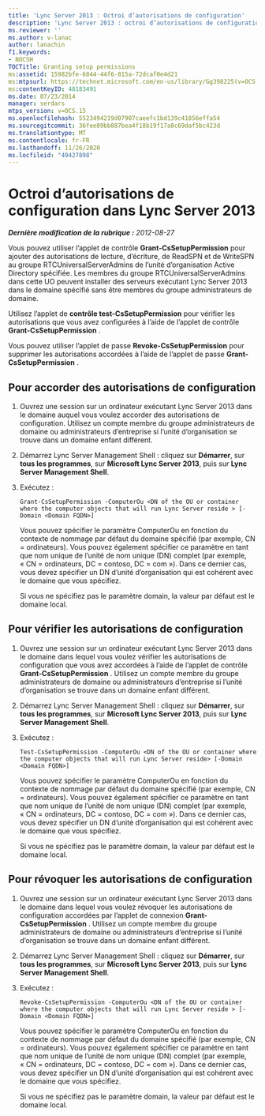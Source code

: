 ```yaml
---
title: 'Lync Server 2013 : Octroi d’autorisations de configuration'
description: 'Lync Server 2013 : octroi d’autorisations de configuration'
ms.reviewer: ''
ms.author: v-lanac
author: lanachin
f1.keywords:
- NOCSH
TOCTitle: Granting setup permissions
ms:assetid: 15982bfe-6844-44f6-815a-72dcaf0e4d21
ms:mtpsurl: https://technet.microsoft.com/en-us/library/Gg398225(v=OCS.15)
ms:contentKeyID: 48183491
ms.date: 07/23/2014
manager: serdars
mtps_version: v=OCS.15
ms.openlocfilehash: 5523494219d07907caeefc1bd139c41856effa54
ms.sourcegitcommit: 36fee89bb887bea4f18b19f17a8c69daf5bc423d
ms.translationtype: MT
ms.contentlocale: fr-FR
ms.lasthandoff: 11/26/2020
ms.locfileid: "49427898"
---
```

# <a name="granting-setup-permissions-in-lync-server-2013"></a>Octroi d’autorisations de configuration dans Lync Server 2013

<div data-xmlns="http://www.w3.org/1999/xhtml">

<div class="topic" data-xmlns="http://www.w3.org/1999/xhtml" data-msxsl="urn:schemas-microsoft-com:xslt" data-cs="https://msdn.microsoft.com/">

<div data-asp="https://msdn2.microsoft.com/asp">



</div>

<div id="mainSection">

<div id="mainBody">

<span> </span>

_**Dernière modification de la rubrique :** 2012-08-27_

Vous pouvez utiliser l’applet de contrôle **Grant-CsSetupPermission** pour ajouter des autorisations de lecture, d’écriture, de ReadSPN et de WriteSPN au groupe RTCUniversalServerAdmins de l’unité d’organisation Active Directory spécifiée. Les membres du groupe RTCUniversalServerAdmins dans cette UO peuvent installer des serveurs exécutant Lync Server 2013 dans le domaine spécifié sans être membres du groupe administrateurs de domaine.

Utilisez l’applet de **contrôle test-CsSetupPermission** pour vérifier les autorisations que vous avez configurées à l’aide de l’applet de contrôle **Grant-CsSetupPermission** .

Vous pouvez utiliser l’applet de passe **Revoke-CsSetupPermission** pour supprimer les autorisations accordées à l’aide de l’applet de passe **Grant-CsSetupPermission** .

<div>

## <a name="to-grant-setup-permissions"></a>Pour accorder des autorisations de configuration

1.  Ouvrez une session sur un ordinateur exécutant Lync Server 2013 dans le domaine auquel vous voulez accorder des autorisations de configuration. Utilisez un compte membre du groupe administrateurs de domaine ou administrateurs d’entreprise si l’unité d’organisation se trouve dans un domaine enfant différent.

2.  Démarrez Lync Server Management Shell : cliquez sur **Démarrer**, sur **tous les programmes**, sur **Microsoft Lync Server 2013**, puis sur **Lync Server Management Shell**.

3.  Exécutez :
    
        Grant-CsSetupPermission -ComputerOu <DN of the OU or container where the computer objects that will run Lync Server reside > [-Domain <Domain FQDN>]
    
    Vous pouvez spécifier le paramètre ComputerOu en fonction du contexte de nommage par défaut du domaine spécifié (par exemple, CN = ordinateurs). Vous pouvez également spécifier ce paramètre en tant que nom unique de l’unité de nom unique (DN) complet (par exemple, « CN = ordinateurs, DC = contoso, DC = com »). Dans ce dernier cas, vous devez spécifier un DN d’unité d’organisation qui est cohérent avec le domaine que vous spécifiez.
    
    Si vous ne spécifiez pas le paramètre domain, la valeur par défaut est le domaine local.

</div>

<div>

## <a name="to-verify-setup-permissions"></a>Pour vérifier les autorisations de configuration

1.  Ouvrez une session sur un ordinateur exécutant Lync Server 2013 dans le domaine dans lequel vous voulez vérifier les autorisations de configuration que vous avez accordées à l’aide de l’applet de contrôle **Grant-CsSetupPermission** . Utilisez un compte membre du groupe administrateurs de domaine ou administrateurs d’entreprise si l’unité d’organisation se trouve dans un domaine enfant différent.

2.  Démarrez Lync Server Management Shell : cliquez sur **Démarrer**, sur **tous les programmes**, sur **Microsoft Lync Server 2013**, puis sur **Lync Server Management Shell**.

3.  Exécutez :
    
        Test-CsSetupPermission -ComputerOu <DN of the OU or container where the computer objects that will run Lync Server reside> [-Domain <Domain FQDN>]
    
    Vous pouvez spécifier le paramètre ComputerOu en fonction du contexte de nommage par défaut du domaine spécifié (par exemple, CN = ordinateurs). Vous pouvez également spécifier ce paramètre en tant que nom unique de l’unité de nom unique (DN) complet (par exemple, « CN = ordinateurs, DC = contoso, DC = com »). Dans ce dernier cas, vous devez spécifier un DN d’unité d’organisation qui est cohérent avec le domaine que vous spécifiez.
    
    Si vous ne spécifiez pas le paramètre domain, la valeur par défaut est le domaine local.

</div>

<div>

## <a name="to-revoke-setup-permissions"></a>Pour révoquer les autorisations de configuration

1.  Ouvrez une session sur un ordinateur exécutant Lync Server 2013 dans le domaine dans lequel vous voulez révoquer les autorisations de configuration accordées par l’applet de connexion **Grant-CsSetupPermission** . Utilisez un compte membre du groupe administrateurs de domaine ou administrateurs d’entreprise si l’unité d’organisation se trouve dans un domaine enfant différent.

2.  Démarrez Lync Server Management Shell : cliquez sur **Démarrer**, sur **tous les programmes**, sur **Microsoft Lync Server 2013**, puis sur **Lync Server Management Shell**.

3.  Exécutez :
    
        Revoke-CsSetupPermission -ComputerOu <DN of the OU or container where the computer objects that will run Lync Server reside > [-Domain <Domain FQDN>]
    
    Vous pouvez spécifier le paramètre ComputerOu en fonction du contexte de nommage par défaut du domaine spécifié (par exemple, CN = ordinateurs). Vous pouvez également spécifier ce paramètre en tant que nom unique de l’unité de nom unique (DN) complet (par exemple, « CN = ordinateurs, DC = contoso, DC = com »). Dans ce dernier cas, vous devez spécifier un DN d’unité d’organisation qui est cohérent avec le domaine que vous spécifiez.
    
    Si vous ne spécifiez pas le paramètre domain, la valeur par défaut est le domaine local.

</div>

</div>

<span> </span>

</div>

</div>

</div>


